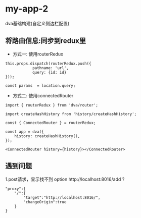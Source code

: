 # my-app-2
dva基础构建(自定义侧边栏配置)

## 将路由信息:同步到redux里

* 方式一: 使用routerRedux

```
this.props.dispatch(routerRedux.push({
            pathname: 'url',
            query: {id: id}
}));

const params  = location.query;
```

* 方式二: 使用connectedRouter

```
import { routerRedux } from 'dva/router';

import createHashHistory from 'history/createHashHistory';

const { ConnectedRouter } = routerRedux;

const app = dva({
    history: createHashHistory(),
});

<ConnectedRouter history={history}></ConnectedRouter>
```

## 遇到问题

1.post请求，显示找不到 option http://localhost:8016/add ?

```
"proxy":{
    "/":{
        "target":"http://localhost:8016/",
        "changeOrigin":true
    }
}
```

